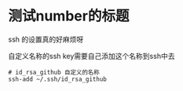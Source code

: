 # 测试number的标题

ssh 的设置真的好麻烦呀

自定义名称的ssh key需要自己添加这个名称到ssh中去

```shell
# id_rsa_github 自定义的名称
ssh-add ~/.ssh/id_rsa_github

```
